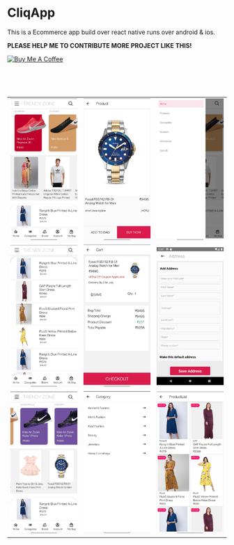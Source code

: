 # CliqApp
This is a Ecommerce app build over react native runs over android &amp; ios.



<b>PLEASE HELP ME TO CONTRIBUTE MORE PROJECT LIKE THIS!</b>

<a href="https://www.buymeacoffee.com/rizvanhawaldar" target="_blank"><img src="https://cdn.buymeacoffee.com/buttons/default-black.png" alt="Buy Me A Coffee" width=15% height=15%></a>
<br/><br/>

<br/>
<br/>
<table>
  <tr>
    <td>
      <img src="/images/1.jpg" width=300>
    </td>
    <td>
      <img src="/images/4.jpg" width=300>
    </td>
    <td>
      <img src="/images/3.jpg" width=300>
    </td>
  </tr>
  <tr>
    <td>
      <img src="/images/6.jpg" width=300>
    </td>
    <td>
      <img src="/images/5.jpg" width=300>
    </td>
    <td>
      <img src="/images/9.png" width=300>
    </td>
    </tr>
    <tr>
    <td>
      <img src="/images/2.jpg" width=300>
    </td>
      <td>
      <img src="/images/7.jpg" width=300>
    </td>
    <td>
      <img src="/images/8.jpg" width=300>
    </td>
  </tr>
</table>

